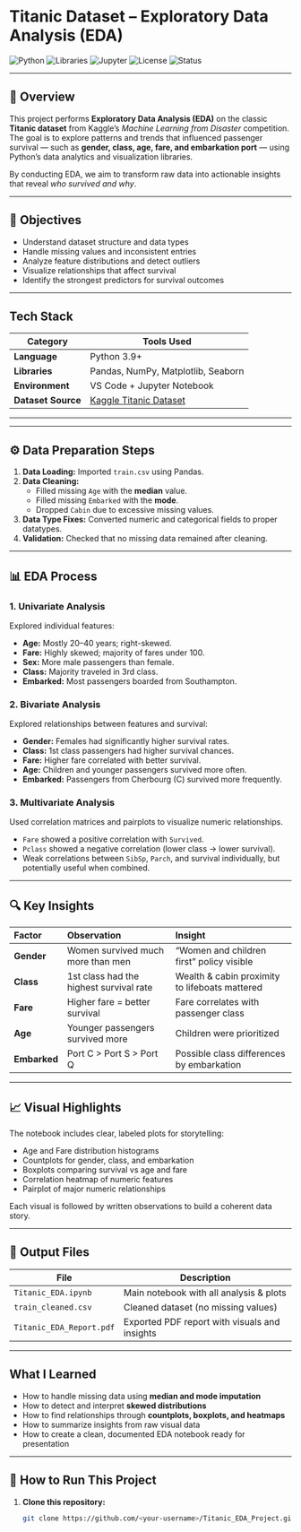 # Titanic Dataset – Exploratory Data Analysis (EDA)

![Python](https://img.shields.io/badge/Python-3.9%2B-blue.svg)
![Libraries](https://img.shields.io/badge/Libraries-Pandas%2C%20NumPy%2C%20Matplotlib%2C%20Seaborn-orange.svg)
![Jupyter](https://img.shields.io/badge/Environment-Jupyter%20Notebook-yellow.svg)
![License](https://img.shields.io/badge/License-MIT-green.svg)
![Status](https://img.shields.io/badge/Status-Completed-success.svg)

---

## 📖 Overview

This project performs **Exploratory Data Analysis (EDA)** on the classic **Titanic dataset** from Kaggle’s *Machine Learning from Disaster* competition.  
The goal is to explore patterns and trends that influenced passenger survival — such as **gender, class, age, fare, and embarkation port** — using Python’s data analytics and visualization libraries.

By conducting EDA, we aim to transform raw data into actionable insights that reveal *who survived and why*.

---

## 🎯 Objectives

- Understand dataset structure and data types  
- Handle missing values and inconsistent entries  
- Analyze feature distributions and detect outliers  
- Visualize relationships that affect survival  
- Identify the strongest predictors for survival outcomes  

---

## Tech Stack

| Category | Tools Used |
|-----------|-------------|
| **Language** | Python 3.9+ |
| **Libraries** | Pandas, NumPy, Matplotlib, Seaborn |
| **Environment** | VS Code + Jupyter Notebook |
| **Dataset Source** | [Kaggle Titanic Dataset](https://www.kaggle.com/c/titanic/data) |

---

---

## ⚙️ Data Preparation Steps

1. **Data Loading:** Imported `train.csv` using Pandas.  
2. **Data Cleaning:**
   - Filled missing `Age` with the **median** value.  
   - Filled missing `Embarked` with the **mode**.  
   - Dropped `Cabin` due to excessive missing values.  
3. **Data Type Fixes:** Converted numeric and categorical fields to proper datatypes.  
4. **Validation:** Checked that no missing data remained after cleaning.  

---

## 📊 EDA Process

### **1. Univariate Analysis**
Explored individual features:
- **Age:** Mostly 20–40 years; right-skewed.  
- **Fare:** Highly skewed; majority of fares under 100.  
- **Sex:** More male passengers than female.  
- **Class:** Majority traveled in 3rd class.  
- **Embarked:** Most passengers boarded from Southampton.

### **2. Bivariate Analysis**
Explored relationships between features and survival:
- **Gender:** Females had significantly higher survival rates.  
- **Class:** 1st class passengers had higher survival chances.  
- **Fare:** Higher fare correlated with better survival.  
- **Age:** Children and younger passengers survived more often.  
- **Embarked:** Passengers from Cherbourg (C) survived more frequently.

### **3. Multivariate Analysis**
Used correlation matrices and pairplots to visualize numeric relationships.
- `Fare` showed a positive correlation with `Survived`.  
- `Pclass` showed a negative correlation (lower class → lower survival).  
- Weak correlations between `SibSp`, `Parch`, and survival individually, but potentially useful when combined.

---

## 🔍 Key Insights

| Factor | Observation | Insight |
|:--------|:-------------|:---------|
| **Gender** | Women survived much more than men | “Women and children first” policy visible |
| **Class** | 1st class had the highest survival rate | Wealth & cabin proximity to lifeboats mattered |
| **Fare** | Higher fare = better survival | Fare correlates with passenger class |
| **Age** | Younger passengers survived more | Children were prioritized |
| **Embarked** | Port C > Port S > Port Q | Possible class differences by embarkation |

---

## 📈 Visual Highlights

The notebook includes clear, labeled plots for storytelling:
- Age and Fare distribution histograms  
- Countplots for gender, class, and embarkation  
- Boxplots comparing survival vs age and fare  
- Correlation heatmap of numeric features  
- Pairplot of major numeric relationships  

Each visual is followed by written observations to build a coherent data story.

---

## 💾 Output Files

| File | Description |
|------|--------------|
| `Titanic_EDA.ipynb` | Main notebook with all analysis & plots |
| `train_cleaned.csv` | Cleaned dataset (no missing values) |
| `Titanic_EDA_Report.pdf` | Exported PDF report with visuals and insights |

---

## What I Learned

- How to handle missing data using **median and mode imputation**  
- How to detect and interpret **skewed distributions**  
- How to find relationships through **countplots, boxplots, and heatmaps**  
- How to summarize insights from raw visual data  
- How to create a clean, documented EDA notebook ready for presentation  

---

## 🚀 How to Run This Project

1. **Clone this repository:**
   ```bash
   git clone https://github.com/<your-username>/Titanic_EDA_Project.git

